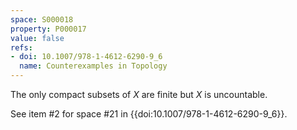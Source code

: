 ```yaml
---
space: S000018
property: P000017
value: false
refs:
- doi: 10.1007/978-1-4612-6290-9_6
  name: Counterexamples in Topology
---
```


The only compact subsets of $X$ are finite but $X$ is uncountable.

See item #2 for space #21 in {{doi:10.1007/978-1-4612-6290-9_6}}.
